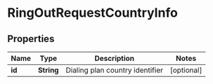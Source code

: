 
# RingOutRequestCountryInfo

## Properties
Name | Type | Description | Notes
------------ | ------------- | ------------- | -------------
**id** | **String** | Dialing plan country identifier |  [optional]



